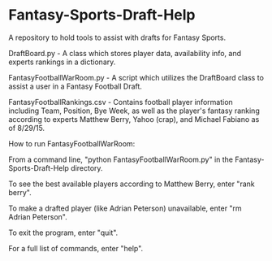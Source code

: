# Fantasy-Sports-Draft-Help
A repository to hold tools to assist with drafts for Fantasy Sports.

DraftBoard.py - A class which stores player data, availability info, and experts rankings in a dictionary.

FantasyFootballWarRoom.py - A script which utilizes the DraftBoard class to assist a user in a Fantasy Football Draft.

FantasyFootballRankings.csv - Contains football player information including Team, Position, Bye Week, as well as the player's fantasy ranking according to experts Matthew Berry, Yahoo (crap), and Michael Fabiano as of 8/29/15.



How to run FantasyFootballWarRoom:

From a command line, "python FantasyFootballWarRoom.py" in the Fantasy-Sports-Draft-Help directory.

To see the best available players according to Matthew Berry, enter "rank berry".

To make a drafted player (like Adrian Peterson) unavailable, enter "rm Adrian Peterson".

To exit the program, enter "quit".

For a full list of commands, enter "help".
